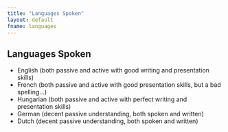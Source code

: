 ```yaml
---
title: "Languages Spoken"
layout: default
fname: languages
---
```



## Languages Spoken

* English (both passive and active with good writing and presentation skills)
* French (both passive and active with good presentation skills, but a bad spelling…)
* Hungarian (both passive and active with perfect writing and presentation skills)
* German (decent passive understanding, both spoken and written)
* Dutch (decent passive understanding, both spoken and written)
